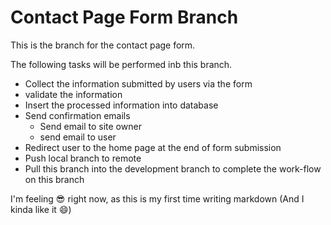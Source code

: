 # Contact Page Form Branch

This is the branch for the contact page form.

The following tasks will be performed inb this branch.

*   Collect the information submitted by users via the form
*   validate the information
*   Insert the processed information into database
*   Send confirmation emails
    *   Send email to site owner
    *   send email to user
*   Redirect user to the home page at the end of form submission
*   Push local branch to remote
*   Pull this branch into the development branch to complete the work-flow on this branch

I'm feeling :sunglasses: right now, as this is my first time writing markdown (And I kinda like it :smile:)